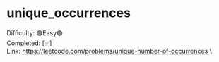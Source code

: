 # unique_occurrences

Difficulty: 🟢Easy🟢 \
Completed: [✅] \
Link: https://leetcode.com/problems/unique-number-of-occurrences \
